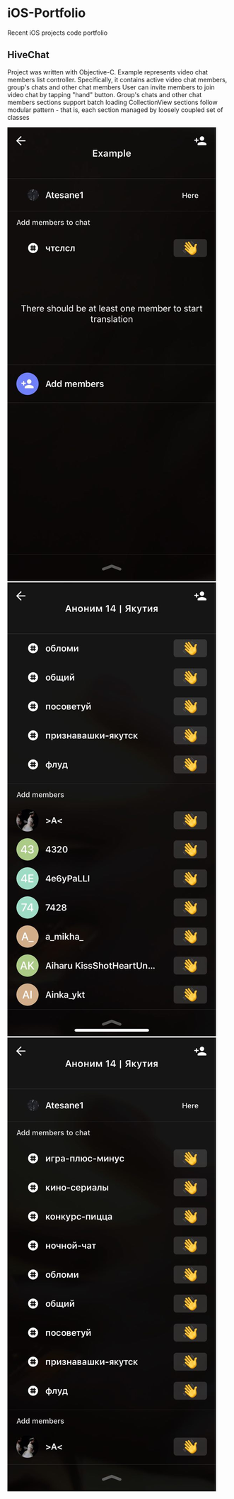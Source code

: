 # iOS-Portfolio
Recent iOS projects code portfolio

## HiveChat

Project was written with Objective-C. Example represents video chat members list controller. Specifically, it contains active video chat members, group's chats and other chat members
User can invite members to join video chat by tapping "hand" button. Group's chats and other chat members sections support batch loading
CollectionView sections follow modular pattern - that is, each section managed by loosely coupled set of classes

![Video Chat Members](img/hive_1.jpg) ![Video Chat Members](img/hive_2.jpg) ![Video Chat Members](img/hive_3.jpg)

